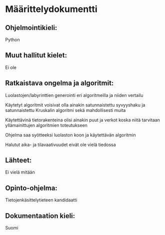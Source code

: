 # Määrittelydokumentti

## Ohjelmointikieli:

Python

## Muut hallitut kielet:

Ei ole

## Ratkaistava ongelma ja algoritmit:

Luolastojen/labyrinttien generointi eri algoritmeilla ja niiden vertailu

Käytetyt algoritmit voisivat olla ainakin satunnaistettu syvyyshaku ja satunnaistettu Kruskalin algoritmi sekä mahdollisesti muita

Käytettävinä tietorakenteina olisi ainakin puut ja verkot koska niitä tarvitaan yllämainittujen algoritmien toteutukseen

Ohjelma saa syötteeksi luolaston koon ja käytettävän algoritmin

Halutut aika- ja tilavaativuudet eivät ole vielä tiedossa

## Lähteet:

Ei vielä mitään

## Opinto-ohjelma:

Tietojenkäsittelytieteen kandidaatti

## Dokumentaation kieli:

Suomi
